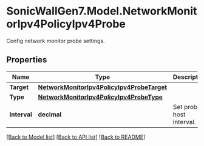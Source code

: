 # SonicWallGen7.Model.NetworkMonitorIpv4PolicyIpv4Probe
Config network monitor probe settings.

## Properties

Name | Type | Description | Notes
------------ | ------------- | ------------- | -------------
**Target** | [**NetworkMonitorIpv4PolicyIpv4ProbeTarget**](NetworkMonitorIpv4PolicyIpv4ProbeTarget.md) |  | [optional] 
**Type** | [**NetworkMonitorIpv4PolicyIpv4ProbeType**](NetworkMonitorIpv4PolicyIpv4ProbeType.md) |  | [optional] 
**Interval** | **decimal** | Set probe host interval. | [optional] 

[[Back to Model list]](../README.md#documentation-for-models) [[Back to API list]](../README.md#documentation-for-api-endpoints) [[Back to README]](../README.md)

